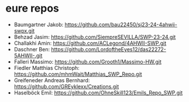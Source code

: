 # eure repos

- Baumgartner Jakob: <https://github.com/bau22450/sj23-24-4ahwii-swpx.git>
- Behzad Jasim: <https://github.com/SiempreSEVILLA/SWP-23-24.git>
- Challakhi Amin: <https://github.com/ACLegond/4AHWII-SWP.git>
- Daschner Ben: <https://github.com/LordoftheEyes12/das22272-5AHWII-.git>
- Falleri Massimo: <https://github.com/Grooth1/Massimo-HW.git>
- Fiedler Matthias Christoph: <https://github.com/mhmWait/Matthias_SWP_Repo.git>
- Greifeneder Andreas Bernhard: <https://github.com/GREyklexx/Creations.git>
- Haselböck Emil: <https://github.com/OhneSkill123/Emils_Repo_SWP.git>
